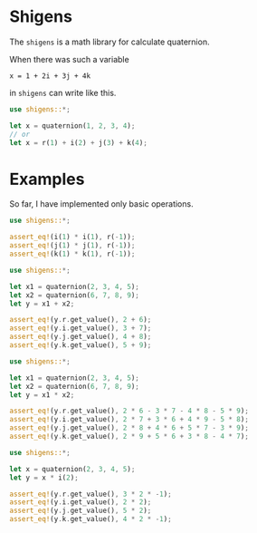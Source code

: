 # Shigens

The `shigens` is a math library for calculate quaternion.

When there was such a variable

```text
x = 1 + 2i + 3j + 4k
```

in `shigens` can write like this.

```rust
use shigens::*;

let x = quaternion(1, 2, 3, 4);
// or
let x = r(1) + i(2) + j(3) + k(4);
```

# Examples

So far, I have implemented only basic operations.

```rust
use shigens::*;

assert_eq!(i(1) * i(1), r(-1));
assert_eq!(j(1) * j(1), r(-1));
assert_eq!(k(1) * k(1), r(-1));
```

```rust
use shigens::*;

let x1 = quaternion(2, 3, 4, 5);
let x2 = quaternion(6, 7, 8, 9);
let y = x1 + x2;

assert_eq!(y.r.get_value(), 2 + 6);
assert_eq!(y.i.get_value(), 3 + 7);
assert_eq!(y.j.get_value(), 4 + 8);
assert_eq!(y.k.get_value(), 5 + 9);
```

```rust
use shigens::*;

let x1 = quaternion(2, 3, 4, 5);
let x2 = quaternion(6, 7, 8, 9);
let y = x1 * x2;

assert_eq!(y.r.get_value(), 2 * 6 - 3 * 7 - 4 * 8 - 5 * 9);
assert_eq!(y.i.get_value(), 2 * 7 + 3 * 6 + 4 * 9 - 5 * 8);
assert_eq!(y.j.get_value(), 2 * 8 + 4 * 6 + 5 * 7 - 3 * 9);
assert_eq!(y.k.get_value(), 2 * 9 + 5 * 6 + 3 * 8 - 4 * 7);
```

```rust
use shigens::*;

let x = quaternion(2, 3, 4, 5);
let y = x * i(2);

assert_eq!(y.r.get_value(), 3 * 2 * -1);
assert_eq!(y.i.get_value(), 2 * 2);
assert_eq!(y.j.get_value(), 5 * 2);
assert_eq!(y.k.get_value(), 4 * 2 * -1);
```
